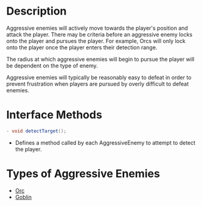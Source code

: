 # **Description**

Aggressive enemies will actively move towards the player's position and attack the player. There may be criteria before an aggressive enemy locks onto the player and pursues the player. For example, Orcs will only lock onto the player once the player enters their detection range.

The radius at which aggressive enemies will begin to pursue the player will be dependent on the type of enemy. 

Aggressive enemies will typically be reasonably easy to defeat in order to prevent frustration when players are pursued by overly difficult to defeat enemies. 

# **Interface Methods**
```java
- void detectTarget();
```
   - Defines a method called by each AggressiveEnemy to attempt to detect the player. 

# **Types of Aggressive Enemies**
- [Orc](/enemies/monsters/orc)
- [Goblin](/enemies/minions/goblin)